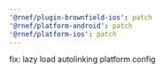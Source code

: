 ```yaml
---
'@rnef/plugin-brownfield-ios': patch
'@rnef/platform-android': patch
'@rnef/platform-ios': patch
---
```


fix: lazy load autolinking platform config
